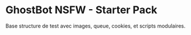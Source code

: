 # GhostBot NSFW - Starter Pack

Base structure de test avec images, queue, cookies, et scripts modulaires.